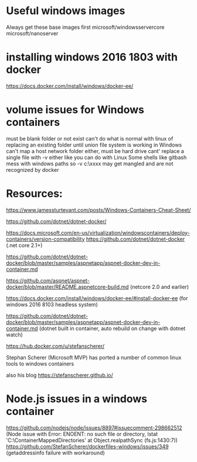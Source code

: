 # Useful windows images

Always get these base images first
microsoft/windowsservercore
microsoft/nanoserver

# installing windows 2016 1803 with docker
 https://docs.docker.com/install/windows/docker-ee/

# volume issues for Windows containers

  must be blank folder or not exist
  can't do what is normal with linux of replacing an existing folder until union file system is working in Windows
  can't map a host network folder either, must be hard drive
  cant' replace a single file with -v either like you can do with Linux
  Some shells like gitbash mess with windows paths so -v c:\xxxx may get mangled and are not recognized by docker

# Resources:
https://www.jamessturtevant.com/posts/Windows-Containers-Cheat-Sheet/


https://github.com/dotnet/dotnet-docker/

https://docs.microsoft.com/en-us/virtualization/windowscontainers/deploy-containers/version-compatibility
https://github.com/dotnet/dotnet-docker (.net core 2.1+)

https://github.com/dotnet/dotnet-docker/blob/master/samples/aspnetapp/aspnet-docker-dev-in-container.md 

https://github.com/aspnet/aspnet-docker/blob/master/README.aspnetcore-build.md (netcore 2.0 and earlier)

https://docs.docker.com/install/windows/docker-ee/#install-docker-ee (for windows 2016 8103 headless system)

https://github.com/dotnet/dotnet-docker/blob/master/samples/aspnetapp/aspnet-docker-dev-in-container.md (dotnet built in container, auto rebuild on change with dotnet watch)

https://hub.docker.com/u/stefanscherer/

Stephan Scherer (Microsoft MVP) has ported a number of common linux tools to windows containers

also his blog
https://stefanscherer.github.io/

# Node.js issues in a windows container
https://github.com/nodejs/node/issues/8897#issuecomment-298662512 (Node issue with Error: ENOENT: no such file or directory, lstat 'C:\ContainerMappedDirectories'
at Object.realpathSync (fs.js:1430:7))
https://github.com/StefanScherer/dockerfiles-windows/issues/349 (getaddressinfo failure with workaround)


